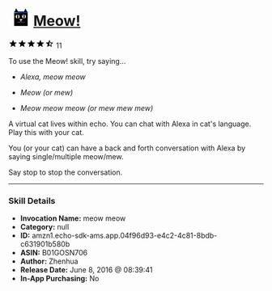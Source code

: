 # &nbsp;<img src="skill_icon" alt="Meow! icon" width="36"> [Meow!](http://alexa.amazon.com/#skills/amzn1.echo-sdk-ams.app.04f96d93-e4c2-4c81-8bdb-c631901b580b)
![4.5 stars](../../images/ic_star_black_18dp_1x.png)![4.5 stars](../../images/ic_star_black_18dp_1x.png)![4.5 stars](../../images/ic_star_black_18dp_1x.png)![4.5 stars](../../images/ic_star_black_18dp_1x.png)![4.5 stars](../../images/ic_star_half_black_18dp_1x.png) 11

To use the Meow! skill, try saying...

* *Alexa, meow meow*

* *Meow   (or mew)*

* *Meow meow meow  (or mew mew mew)*

A virtual cat lives within echo. You can chat with Alexa in cat's language. Play this with your cat.

You (or your cat) can have a back and forth conversation with Alexa by saying single/multiple meow/mew.

Say stop to stop the conversation.

***

### Skill Details

* **Invocation Name:** meow meow
* **Category:** null
* **ID:** amzn1.echo-sdk-ams.app.04f96d93-e4c2-4c81-8bdb-c631901b580b
* **ASIN:** B01GOSN706
* **Author:** Zhenhua
* **Release Date:** June 8, 2016 @ 08:39:41
* **In-App Purchasing:** No
